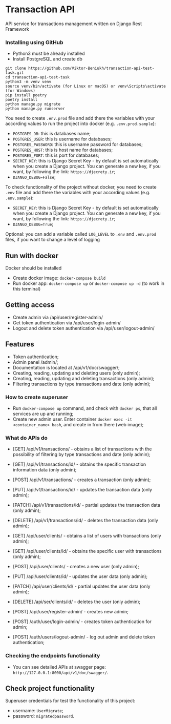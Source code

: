 # Transaction API

API service for transactions management written on Django Rest Framework


### Installing using GitHub

- Python3 must be already installed
- Install PostgreSQL and create db


```shell
git clone https://github.com/Viktor-Beniukh/transaction-api-test-task.git
cd transaction-api-test-task
python3 -m venv venv
source venv/bin/activate (for Linux or macOS) or venv\Scripts\activate (for Windows)
pip install poetry
poetry install
python manage.py migrate
python manage.py runserver   
```

You need to create `.env.prod` file and add there the variables with your according values 
to run the project into docker (e.g. `.env.prod.sample`):
- `POSTGRES_DB`: this is databases name;
- `POSTGRES_USER`: this is username for databases;
- `POSTGRES_PASSWORD`: this is username password for databases;
- `POSTGRES_HOST`: this is host name for databases;
- `POSTGRES_PORT`: this is port for databases;
- `SECRET_KEY`: this is Django Secret Key - by default is set automatically when you create a Django project.
                You can generate a new key, if you want, by following the link: `https://djecrety.ir`;
- `DJANGO_DEBUG=False`;


To check functionality of the project without docker, you need to create `.env` file and add there the variables 
with your according values (e.g. `.env.sample`):
- `SECRET_KEY`: this is Django Secret Key - by default is set automatically when you create a Django project.
                You can generate a new key, if you want, by following the link: `https://djecrety.ir`;
- `DJANGO_DEBUG=True`;

Optional: you can add a variable called `LOG_LEVEL` to `.env` and `.env.prod` files, if you want to change a level of logging


## Run with docker

Docker should be installed

- Create docker image: `docker-compose build`
- Run docker app: `docker-compose up` or `docker-compose up -d` (to work in this terminal)



## Getting access

- Create admin via /api/user/register-admin/
- Get token authentication via /api/user/login-admin/
- Logout and delete token authentication via /api/user/logout-admin/


## Features

- Token authentication;
- Admin panel /admin/;
- Documentation is located at /api/v1/doc/swagger/;
- Creating, reading, updating and deleting users (only admin);
- Creating, reading, updating and deleting transactions (only admin);
- Filtering transactions by type transactions and date (only admin);


### How to create superuser
- Run `docker-compose up` command, and check with `docker ps`, that all services are up and running;
- Create new admin user. Enter container `docker exec -it <container_name> bash`, and create in from there (web image);


### What do APIs do

- [GET] /api/v1/transactions/ - obtains a list of transactions with the possibility of filtering by type transactions and date (only admin);
- [GET] /api/v1/transactions/id/ - obtains the specific transaction information data (only admin);
- [POST] /api/v1/transactions/ - creates a transaction (only admin);
- [PUT] /api/v1/transactions/id/ - updates the transaction data (only admin);
- [PATCH] /api/v1/transactions/id/ - partial updates the transaction data (only admin);
- [DELETE] /api/v1/transactions/id/ - deletes the transaction data (only admin);

- [GET] /api/user/clients/ - obtains a list of users with transactions (only admin);
- [GET] /api/user/clients/id/ - obtains the specific user with transactions (only admin);
- [POST] /api/user/clients/ - creates a new user (only admin);
- [PUT] /api/user/clients/id/ - updates the user data (only admin);
- [PATCH] /api/user/clients/id/ - partial updates the user data (only admin);
- [DELETE] /api/ser/clients/id/ - deletes the user (only admin);

- [POST] /api/user/register-admin/ - creates new admin;
- [POST] /auth/user/login-admin/ - creates token authentication for admin;
- [POST] /auth/users/logout-admin/ - log out admin and delete token authentication;


### Checking the endpoints functionality
- You can see detailed APIs at swagger page: `http://127.0.0.1:8000/api/v1/doc/swagger/`.



## Check project functionality

Superuser credentials for test the functionality of this project:
- username: `UserMigrate`;
- password: `migratedpassword`.
